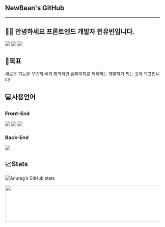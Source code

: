 ## NewBean's GitHub
---

## 🧑‍💻 안녕하세요 프론트엔드 개발자 전유빈입니다.
<a href="https://www.newbeanportfolio.com/" target="_blank"><img src="https://img.shields.io/badge/Portfolio_WebSite-784b08?style=flat&logo=microdotblog&logoColor=ffffff"/></a>
<a href="https://newbean-j.tistory.com" target="_blank"><img src="https://img.shields.io/badge/Tistory_Blog-d64934?style=flat&logo=tistory&logoColor=ffffff"/></a>
<a href="#none"><img src="https://img.shields.io/badge/newbean0312@gmail.com-32a85c?style=flat&logo=Gmail&logoColor=ffffff"/></a>

## 📃목표 
새로운 기능을 꾸준히 배워 창의적인 홈페이지를 제작하는 개발자가 되는 것이 목표입니다!

## 💻사용언어 
### Front-End
<a href="#none"><img src="https://img.shields.io/badge/Vue-4FC08D?style=flat&logo=vue&logoColor=ffffff"/></a>
<a href="#none"><img src="https://img.shields.io/badge/React-61DAFB?style=flat&logo=react&logoColor=ffffff"/></a>
<a href="#none"><img src="https://img.shields.io/badge/JavaScript-F7DF1E?style=flat&logo=javascript&logoColor=ffffff"/></a>

### Back-End
<a href="#none"><img src="https://img.shields.io/badge/MySQL-4479A1?style=flat&logo=mysql&logoColor=ffffff"/></a>

## 📈Stats
![Anurag's GitHub stats](https://github-readme-stats.vercel.app/api?username=NewBean0312&show_icons=true&theme=radical)


<a href="https://github.com/devxb/gitanimals">
  <img
    src="https://render.gitanimals.org/lines/NewBean0312"
    width="600"
    height="120"
  />
</a>
